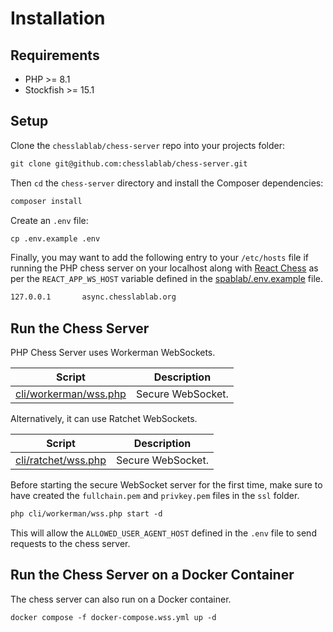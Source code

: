 # Installation

## Requirements

- PHP >= 8.1
- Stockfish >= 15.1

## Setup

Clone the `chesslablab/chess-server` repo into your projects folder:

```txt
git clone git@github.com:chesslablab/chess-server.git
```

Then `cd` the `chess-server` directory and install the Composer dependencies:

```txt
composer install
```

Create an `.env` file:

```txt
cp .env.example .env
```

Finally, you may want to add the following entry to your `/etc/hosts` file if running the PHP chess server on your localhost along with [React Chess](https://github.com/chesslablab/spablab) as per the `REACT_APP_WS_HOST` variable defined in the [spablab/.env.example](https://github.com/chesslablab/spablab/blob/main/.env.example) file.

```txt
127.0.0.1       async.chesslablab.org
```

## Run the Chess Server

PHP Chess Server uses Workerman WebSockets.

| Script | Description |
| ------ | ----------- |
| [cli/workerman/wss.php](https://github.com/chesslablab/chess-server/blob/main/cli/workerman/wss.php) | Secure WebSocket. |

Alternatively, it can use Ratchet WebSockets.

| Script | Description |
| ------ | ----------- |
| [cli/ratchet/wss.php](https://github.com/chesslablab/chess-server/blob/main/cli/ratchet/wss.php) | Secure WebSocket. |


Before starting the secure WebSocket server for the first time, make sure to have created the `fullchain.pem` and `privkey.pem` files in the `ssl` folder.

```txt
php cli/workerman/wss.php start -d
```

This will allow the `ALLOWED_USER_AGENT_HOST` defined in the `.env` file to send requests to the chess server.

## Run the Chess Server on a Docker Container

The chess server can also run on a Docker container.

```txt
docker compose -f docker-compose.wss.yml up -d
```
